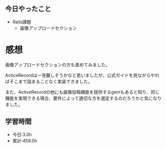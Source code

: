 ## 今日やったこと
- Rails課題
  - 画像アップロードセクション

# 感想
画像アップロードセクションの方も進めてみました。

ActiceRecordは一見難しそうかなと思いましたが、公式ガイドを見ながらやればそこまで詰まることなく実装できました。

また、ActiveRecordの他にも画像投稿機能を提供するgemもあると知り、同じ機能を実現できる場合、要件によって適切な方を選定するのだろうかと気になりました。

## 学習時間
- 今日:3.0h
- 累計:459.0h
